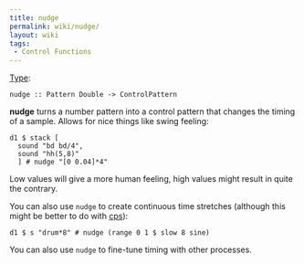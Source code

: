 ```yaml
---
title: nudge
permalink: wiki/nudge/
layout: wiki
tags:
 - Control Functions
---
```


[Type](/wiki/Type_signature "wikilink"):

    nudge :: Pattern Double -> ControlPattern

**nudge** turns a number pattern into a control pattern that changes the
timing of a sample. Allows for nice things like swing feeling:

    d1 $ stack [
      sound "bd bd/4",
      sound "hh(5,8)"
      ] # nudge "[0 0.04]*4"

Low values will give a more human feeling, high values might result in
quite the contrary.

You can also use `nudge` to create continuous time stretches (although
this might be better to do with [cps](cps "wikilink")):

    d1 $ s "drum*8" # nudge (range 0 1 $ slow 8 sine)

You can also use `nudge` to fine-tune timing with other processes.
